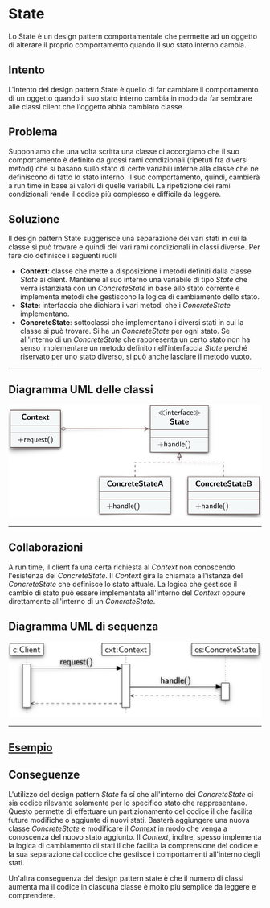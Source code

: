 # State
Lo State è un design pattern comportamentale che permette ad un oggetto di alterare il proprio comportamento quando il suo stato interno cambia.
## Intento
L'intento del design pattern State è quello di far cambiare il comportamento di un oggetto quando il suo stato interno cambia in modo da far sembrare alle classi client che l'oggetto abbia cambiato classe.
## Problema
Supponiamo che una volta scritta una classe ci accorgiamo che il suo comportamento è definito da grossi rami condizionali (ripetuti fra diversi metodi) che si basano sullo stato di certe variabili interne alla classe che ne definiscono di fatto lo stato interno. Il suo comportamento, quindi, cambierà a run time in base ai valori di quelle variabili. La ripetizione dei rami condizionali rende il codice più complesso e difficile da leggere.
## Soluzione
Il design pattern State suggerisce una separazione dei vari stati in cui la classe si può trovare e quindi dei vari rami condizionali in classi diverse. Per fare ciò definisce i seguenti ruoli
- **Context**: classe che mette a disposizione i metodi definiti dalla classe *State* ai client. Mantiene al suo interno una variabile di tipo *State* che verrà istanziata con un *ConcreteState* in base allo stato corrente e implementa metodi che gestiscono la logica di cambiamento dello stato. 
- **State**: interfaccia che dichiara i vari metodi che i *ConcreteState* implementano. 
- **ConcreteState**: sottoclassi che implementano i diversi stati in cui la classe si può trovare. Si ha un *ConcreteState* per ogni stato. Se all'interno di un *ConcreteState* che rappresenta un certo stato non ha senso implementare un metodo definito nell'interfaccia *State* perché riservato per uno stato diverso, si può anche lasciare il metodo vuoto.

---
## Diagramma UML delle classi
![UML State](./images/umlClassState.png)

---
## Collaborazioni
A run time, il client fa una certa richiesta al *Context* non conoscendo l'esistenza dei *ConcreteState*. Il *Context* gira la chiamata all'istanza del *ConcreteState* che definisce lo stato attuale. La logica che gestisce il cambio di stato può essere implementata all'interno del *Context* oppure direttamente all'interno di un *ConcreteState*.
## Diagramma UML di sequenza
![UML sequenza State](./images/umlSequenceState.png)

---
## [Esempio](https://www.dmi.unict.it/tramonta/se/oop/appStatoBiglietti.html)
## Conseguenze
L'utilizzo del design pattern *State* fa sí che all'interno dei *ConcreteState* ci sia codice rilevante solamente per lo specifico stato che rappresentano. Questo permette di effettuare un partizionamento del codice il che facilita future modifiche o aggiunte di nuovi stati. Basterà aggiungere una nuova classe *ConcreteState* e modificare il *Context* in modo che venga a conoscenza del nuovo stato aggiunto. Il *Context*, inoltre, spesso implementa la logica di cambiamento di stati il che facilita la comprensione del codice e la sua separazione dal codice che gestisce i comportamenti all'interno degli stati.

Un'altra conseguenza del design pattern state è che il numero di classi aumenta ma il codice in ciascuna classe è molto più semplice da leggere e comprendere. 
